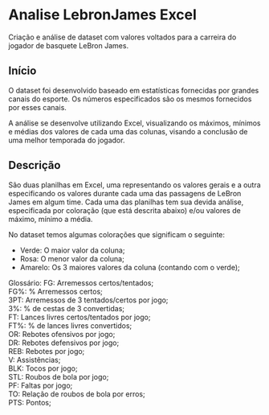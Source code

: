 # Analise LebronJames Excel
Criação e análise de dataset com valores voltados para a carreira do jogador de basquete LeBron James.

## Início
O dataset foi desenvolvido baseado em estatísticas fornecidas por grandes canais do esporte. Os números especificados são os mesmos fornecidos por esses canais. 

A análise se desenvolve utilizando Excel, visualizando os máximos, mínimos e médias dos valores de cada uma das colunas, visando a conclusão de uma melhor temporada do jogador.

## Descrição
São duas planilhas em Excel, uma representando os valores gerais e a outra especificando os valores durante cada uma das passagens de LeBron James em algum time. Cada uma das planilhas tem sua devida análise, especificada por coloração (que está descrita abaixo) e/ou valores de máximo, mínimo a média.

No dataset temos algumas colorações que significam o seguinte:
- Verde: O maior valor da coluna;
- Rosa: O menor valor da coluna;
- Amarelo: Os 3 maiores valores da coluna (contando com o verde);

Glossário:
FG: Arremessos certos/tentados;<br />
FG%: % Arremessos certos;<br />
3PT: Arremessos de 3 tentados/certos por jogo;<br />
3%: % de cestas de 3 convertidas;<br />
FT: Lances livres certos/tentados por jogo;<br />
FT%: % de lances livres convertidos;<br />
OR: Rebotes ofensivos por jogo;<br />
DR: Rebotes defensivos por jogo;<br />
REB: Rebotes por jogo;<br />
V: Assistências;<br />
BLK: Tocos por jogo;<br />
STL: Roubos de bola por jogo;<br />
PF: Faltas por jogo;<br />
TO: Relação de roubos de bola por erros;<br />
PTS: Pontos;
